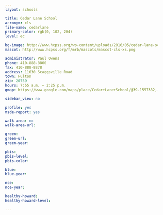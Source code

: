 ```yaml
---
layout: schools

title: Cedar Lane School
acronym: cls
file-name: cedarlane
primary-color: rgb(0, 102, 204)
level: ec

bg-image: http://www.hcpss.org/wp-content/uploads/2016/05/cedar-lane-school-virtual-marathon-students-awards.jpg
mascot: http://www.hcpss.org/f/mrb/mascots/mascot-cls-xs.png

administrator: Paul Owens
phone: 410-888-8800
fax: 410-888-8878
address: 11630 Scaggsville Road
town: Fulton
zip: 20759
hours: 7:55 a.m. – 2:25 p.m.
gmap: https://www.google.com/maps/place/Cedar+Lane+School/@39.1557382,-76.9174575,17z/data=!4m2!3m1!1s0x89b7dc011da27587:0xde0a514b872c1f96

sidebar_view: no

profile: yes
msde-report: yes

walk-area: no
walk-area-url:

green:
green-url:
green-year:

pbis:
pbis-level:
pbis-color:

blue: 
blue-year: 

nce: 
nce-year:

healthy-howard:
healthy-howard-level:
 
---
```

